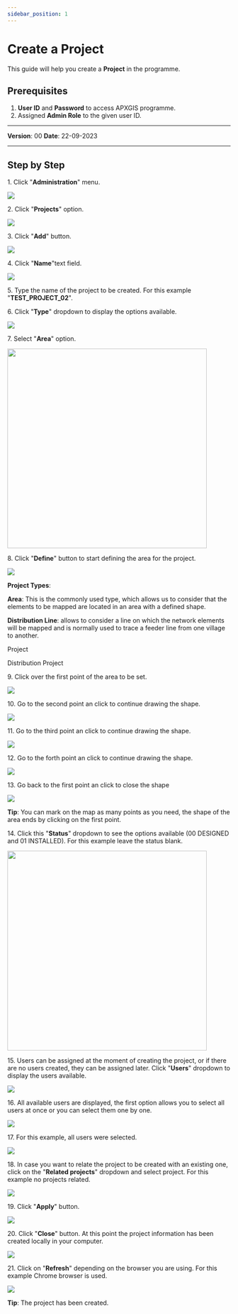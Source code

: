 ```yaml
---
sidebar_position: 1
---
```


# Create a Project

This guide will help you create a **Project** in the programme.

## **Prerequisites**
1.	**User ID** and **Password** to access APXGIS programme.
2.	Assigned **Admin Role** to the given user ID.


------------

**Version**: 00
**Date**: 22-09-2023

------------
## **Step by Step**

1\. Click "**Administration**" menu.

![](/img/MNG-PRO-CRE-01/MNG-PRO-CRE-01_STP1.png)


2\. Click "**Projects**" option.

![](/img/MNG-PRO-CRE-01/MNG-PRO-CRE-01_STP2.png)


3\. Click "**Add**" button.

![](/img/MNG-PRO-CRE-01/MNG-PRO-CRE-01_STP3.png)


4\. Click "**Name**"text field.

![](/img/MNG-PRO-CRE-01/MNG-PRO-CRE-01_STP4.png)


5\. Type  the name of the project  to be created. For this example "**TEST_PROJECT_02**".


6\. Click "**Type**" dropdown to display the options available.

![](/img/MNG-PRO-CRE-01/MNG-PRO-CRE-01_STP6.png)


7\. Select "**Area**" option.

<img src="/img/MNG-PRO-CRE-01/MNG-PRO-CRE-01_STP7.png" width="450px"/>


8\. Click "**Define**" button to start defining the area for the project.

![](/img/MNG-PRO-CRE-01/MNG-PRO-CRE-01_STP8.png)

**Project Types**:

**Area**: This is the commonly used type, which allows us to consider that the elements to be mapped are located in an area with a defined shape.

**Distribution Line**: allows to consider a line on which the network elements will be mapped and is normally used to trace a feeder line from one village to another.

Project

Distribution Project

9\. Click over the first point of the area to be set.

![](/img/MNG-PRO-CRE-01/MNG-PRO-CRE-01_STP9.png)


10\. Go to the second point an click to continue drawing the shape.

![](/img/MNG-PRO-CRE-01/MNG-PRO-CRE-01_STP10.png)


11\. Go to the third point an click to continue drawing the shape.

![](/img/MNG-PRO-CRE-01/MNG-PRO-CRE-01_STP11.png)


12\. Go to the forth point an click to continue drawing the shape.

![](/img/MNG-PRO-CRE-01/MNG-PRO-CRE-01_STP12.png)


13\. Go back to the first point an click to close the shape

![](/img/MNG-PRO-CRE-01/MNG-PRO-CRE-01_STP13.png)


**Tip**: You can mark on the map as many points as you need, the shape of the area ends by clicking on the first point.


14\. Click this "**Status**" dropdown to see the options available (00 DESIGNED and 01 INSTALLED). For this example leave the status blank.

<img src="/img/MNG-PRO-CRE-01/MNG-PRO-CRE-01_STP14.png" width="450px"/>


15\. Users can be assigned at the moment of creating the project, or if there are no users created, they can be assigned later. Click "**Users**" dropdown to display the users available.

![](/img/MNG-PRO-CRE-01/MNG-PRO-CRE-01_STP15.png)


16\. All available users are displayed, the first option allows you to select all users at once or you can select them one by one.

![](/img/MNG-PRO-CRE-01/MNG-PRO-CRE-01_STP16.png)


17\. For this example, all users were selected.

![](/img/MNG-PRO-CRE-01/MNG-PRO-CRE-01_STP17.png)


18\. In case you want to relate the project to be created with an existing one, click on the "**Related projects**" dropdown  and select project. For this example no projects related.

![](/img/MNG-PRO-CRE-01/MNG-PRO-CRE-01_STP18.png)


19\. Click "**Apply**" button.

![](/img/MNG-PRO-CRE-01/MNG-PRO-CRE-01_STP19.png)


20\. Click "**Close**" button. At this point the project information has been created locally in your computer.

![](/img/MNG-PRO-CRE-01/MNG-PRO-CRE-01_STP20.png)

21\. Click on "**Refresh**" depending on the browser you are using. For this example Chrome browser is used.

![](/img/MNG-PRO-CRE-01/MNG-PRO-CRE-01_STP21.png)


**Tip**: The project has been created.


